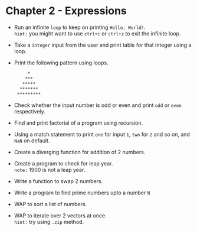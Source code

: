 # Chapter 2 - Expressions

* Run an infinite `loop` to keep on printing `Hello, World!`.\
  `hint:` you might want to use `ctrl+c` or `ctrl+z` to exit the infinite loop.

* Take a `integer` input from the user and print table for that integer using a loop.

* Print the following pattern using loops.
  ```
       *
      ***
     *****
    *******
   *********
  ```

* Check whether the input number is odd or even and print `odd` or `even` respectively.

* Find and print factorial of a program using recursion.

* Using a match statement to print `one` for input `1`, `two` for `2` and so on, and `NaN` on default.

* Create a diverging function for addition of 2 numbers.

* Create a program to check for leap year.\
  `note:` 1900 is not a leap year.

* Write a function to swap 2 numbers.

* Write a program to find prime numbers upto a number `N`

* WAP to sort a list of numbers.

* WAP to iterate over 2 vectors at once.\
  `hint:` try using `.zip` method.
